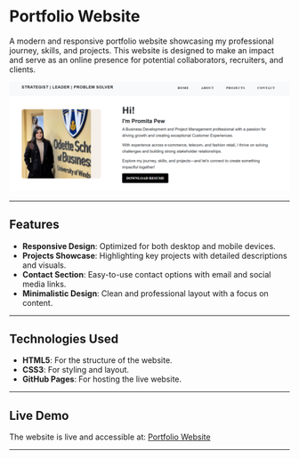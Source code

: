 # Portfolio Website

A modern and responsive portfolio website showcasing my professional journey, skills, and projects. This website is designed to make an impact and serve as an online presence for potential collaborators, recruiters, and clients.

![Portfolio Website Screenshot](uploads/portfolio-screenshot.png)

---

## Features

- **Responsive Design**: Optimized for both desktop and mobile devices.
- **Projects Showcase**: Highlighting key projects with detailed descriptions and visuals.
- **Contact Section**: Easy-to-use contact options with email and social media links.
- **Minimalistic Design**: Clean and professional layout with a focus on content.

---

## Technologies Used

- **HTML5**: For the structure of the website.
- **CSS3**: For styling and layout.
- **GitHub Pages**: For hosting the live website.

---

## Live Demo

The website is live and accessible at:
[Portfolio Website](https://promitapew.github.io/portfolio-website/)

---
